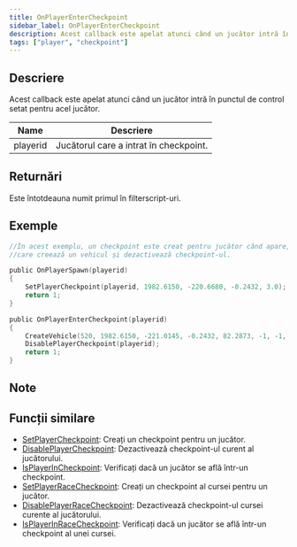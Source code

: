 ```yaml
---
title: OnPlayerEnterCheckpoint
sidebar_label: OnPlayerEnterCheckpoint
description: Acest callback este apelat atunci când un jucător intră în punctul de control setat pentru acel jucător.
tags: ["player", "checkpoint"]
---
```


## Descriere

Acest callback este apelat atunci când un jucător intră în punctul de control setat pentru acel jucător.

| Name     | Descriere                              |
| -------- | -------------------------------------- |
| playerid | Jucătorul care a intrat în checkpoint. |

## Returnări

Este întotdeauna numit primul în filterscript-uri.

## Exemple

```c
//În acest exemplu, un checkpoint este creat pentru jucător când apare,
//care creează un vehicul și dezactivează checkpoint-ul.

public OnPlayerSpawn(playerid)
{
    SetPlayerCheckpoint(playerid, 1982.6150, -220.6680, -0.2432, 3.0);
    return 1;
}

public OnPlayerEnterCheckpoint(playerid)
{
    CreateVehicle(520, 1982.6150, -221.0145, -0.2432, 82.2873, -1, -1, 60000);
    DisablePlayerCheckpoint(playerid);
    return 1;
}
```

## Note

<TipNPCCallbacks />

## Funcții similare

- [SetPlayerCheckpoint](../functions/SetPlayerCheckpoint): Creați un checkpoint pentru un jucător.
- [DisablePlayerCheckpoint](../functions/DisablePlayerCheckpoint): Dezactivează checkpoint-ul curent al jucătorului.
- [IsPlayerInCheckpoint](../functions/IsPlayerInRaceCheckpoint): Verificați dacă un jucător se află într-un checkpoint.
- [SetPlayerRaceCheckpoint](../functions/SetPlayerRaceCheckpoint): Creați un checkpoint al cursei pentru un jucător.
- [DisablePlayerRaceCheckpoint](../functions/DisablePlayerRaceCheckpoint): Dezactivează checkpoint-ul cursei curente al jucătorului.
- [IsPlayerInRaceCheckpoint](../functions/IsPlayerInRaceCheckpoint): Verificați dacă un jucător se află într-un checkpoint al unei cursei.